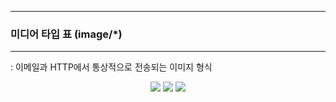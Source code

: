-----
### 미디어 타입 표 (image/*)
-----
: 이메일과 HTTP에서 통상적으로 전송되는 이미지 형식
<div align="center">
<img src="https://github.com/user-attachments/assets/0580bedc-4769-4459-b501-6d2a12d58450">
<img src="https://github.com/user-attachments/assets/eeabb426-5c98-43e1-bc6a-2f6dca0f7f75">
<img src="https://github.com/user-attachments/assets/dcf5cf6d-4724-4f70-97de-94c183557e2c">
</div>
